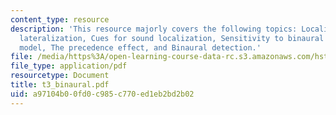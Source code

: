 ```yaml
---
content_type: resource
description: 'This resource majorly covers the following topics: Localization and
  lateralization, Cues for sound localization, Sensitivity to binaural cues, The Jeffress
  model, The precedence effect, and Binaural detection.'
file: /media/https%3A/open-learning-course-data-rc.s3.amazonaws.com/hst-723j-neural-coding-and-perception-of-sound-spring-2005/a97104b00fd0c985c770ed1eb2bd2b02_t3_binaural.pdf
file_type: application/pdf
resourcetype: Document
title: t3_binaural.pdf
uid: a97104b0-0fd0-c985-c770-ed1eb2bd2b02
---
```

